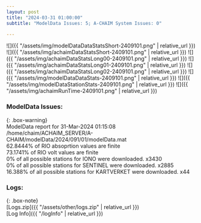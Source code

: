 ```yaml
---
layout: post
title: "2024-03-31 01:00:00"
subtitle: "ModelData Issues: 5; A-CHAIM System Issues: 0"

---
```


![]({{ "/assets/img/modelDataDataStatsShort-2409101.png" | relative_url }})
![]({{ "/assets/img/achaimDataStatsShort-2409101.png" | relative_url }})
![]({{ "/assets/img/achaimDataStatsLong00-2409101.png" | relative_url }})
![]({{ "/assets/img/achaimDataStatsLong01-2409101.png" | relative_url }})
![]({{ "/assets/img/achaimDataStatsLong02-2409101.png" | relative_url }})
![]({{ "/assets/img/modelDataDataStats-2409101.png" | relative_url }})
![]({{ "/assets/img/modelDataStationStats-2409101.png" | relative_url }})
![]({{ "/assets/img/achaimRunTime-2409101.png" | relative_url }})


### ModelData Issues:  
  
{: .box-warning}  
 ModelData report for 31-Mar-2024 01:15:08   
 /home/chaim/ACHAIM_SERVER/A-CHAIM/modelData/2024/091/01/modelData.mat   
 62.8444% of RIO absoprtion values are finite   
 73.1741% of RIO volt values are finite   
 0% of all possible stations for IONO were downloaded. x3430   
 0% of all possible stations for SENTINEL were downloaded. x2885   
 16.388% of all possible stations for KARTVERKET were downloaded. x44   
  


### Logs:  
  
{: .box-note}  
[Logs.zip]({{ "/assets/other/logs.zip" | relative_url }})  
[Log Info]({{ "/logInfo" | relative_url }})  
